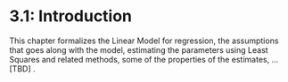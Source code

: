 # 3.1: Introduction
This chapter formalizes the Linear Model for regression, the assumptions that goes along with the model, estimating the parameters using Least Squares and related methods, some of the properties of the estimates, ... [TBD] .